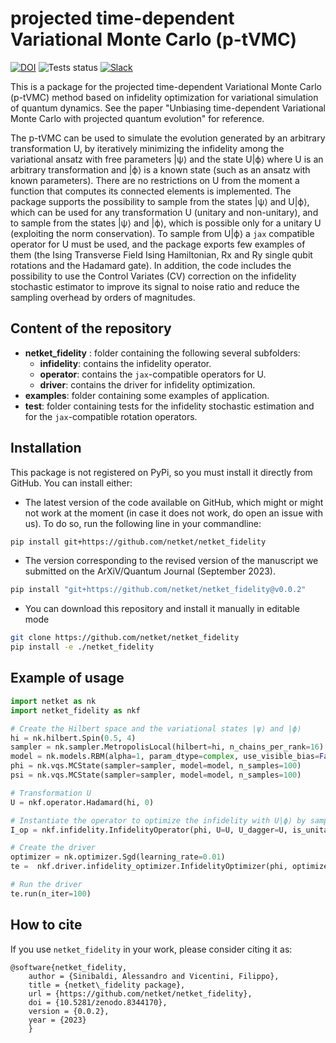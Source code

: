 # projected time-dependent Variational Monte Carlo (p-tVMC)
[![DOI](https://zenodo.org/badge/DOI/10.5281/zenodo.8344170.svg)](https://doi.org/10.5281/zenodo.8344170)
![Tests status](https://github.com/netket/netket_fidelity/actions/workflows/CI.yml/badge.svg)
[![Slack](https://img.shields.io/badge/slack-chat-green.svg)](https://join.slack.com/t/mlquantum/shared_invite/zt-19wibmfdv-LLRI6i43wrLev6oQX0OfOw)

This is a package for the projected time-dependent Variational Monte Carlo (p-tVMC) method based on infidelity optimization for variational simulation of quantum dynamics. 
See the paper "Unbiasing time-dependent Variational Monte Carlo with projected quantum evolution" for reference. 

The p-tVMC can be used to simulate the evolution generated by an arbitrary transformation U, by iteratively minimizing the infidelity among the variational ansatz with free parameters |ψ⟩ and the state U|ϕ⟩ where U is an arbitrary transformation and |ϕ⟩ is a known state (such as an ansatz with known parameters). 
There are no restrictions on U from the moment a function that computes its connected elements is implemented.
The package supports the possibility to sample from the states |ψ⟩ and U|ϕ⟩, which can be used for any transformation U (unitary and non-unitary), and to sample from the states |ψ⟩ and |ϕ⟩, which is possible only for a unitary U (exploiting the norm conservation).
To sample from U|ϕ⟩ a `jax` compatible operator for U must be used, and the package exports few examples of them (the Ising Transverse Field Ising Hamiltonian, Rx and Ry single qubit rotations and the Hadamard gate). 
In addition, the code includes the possibility to use the Control Variates (CV) correction on the infidelity stochastic estimator to improve its signal to noise ratio and reduce the sampling overhead by orders of magnitudes.

## Content of the repository

- **netket_fidelity** : folder containing the following several subfolders: 
    - **infidelity**: contains the infidelity operator. 
    - **operator**: contains the `jax`-compatible operators for U.
    - **driver**: contains the driver for infidelity optimization. 
- **examples**: folder containing some examples of application. 
- **test**: folder containing tests for the infidelity stochastic estimation and for the `jax`-compatible rotation operators.

## Installation

This package is not registered on PyPi, so you must install it directly from GitHub.
You can install either:
 
 - The latest version of the code available on GitHub, which might or might not work at the moment (in case it does not work, do open an issue with us). To do so, run the following line in your commandline:

```bash
pip install git+https://github.com/netket/netket_fidelity
```

- The version corresponding to the revised version of the manuscript we submitted on the ArXiV/Quantum Journal (September 2023). 

```bash
pip install "git+https://github.com/netket/netket_fidelity@v0.0.2"
```
- You can download this repository and install it manually in editable mode

```bash
git clone https://github.com/netket/netket_fidelity
pip install -e ./netket_fidelity
```
 
## Example of usage

```python
import netket as nk
import netket_fidelity as nkf

# Create the Hilbert space and the variational states |ψ⟩ and |ϕ⟩
hi = nk.hilbert.Spin(0.5, 4)
sampler = nk.sampler.MetropolisLocal(hilbert=hi, n_chains_per_rank=16)
model = nk.models.RBM(alpha=1, param_dtype=complex, use_visible_bias=False)
phi = nk.vqs.MCState(sampler=sampler, model=model, n_samples=100)
psi = nk.vqs.MCState(sampler=sampler, model=model, n_samples=100)

# Transformation U
U = nkf.operator.Hadamard(hi, 0)

# Instantiate the operator to optimize the infidelity with U|ϕ⟩ by sampling from |ψ⟩ and |ϕ⟩
I_op = nkf.infidelity.InfidelityOperator(phi, U=U, U_dagger=U, is_unitary=True, cv_coeff=-1/2)

# Create the driver
optimizer = nk.optimizer.Sgd(learning_rate=0.01)
te =  nkf.driver.infidelity_optimizer.InfidelityOptimizer(phi, optimizer, U=U, U_dagger=U, variational_state=psi, is_unitary=True, cv_coeff=-0.5)

# Run the driver
te.run(n_iter=100)
```

How to cite
-----------

If you use ``netket_fidelity`` in your work, please consider citing it as:

```
@software{netket_fidelity,
    author = {Sinibaldi, Alessandro and Vicentini, Filippo},
    title = {netket\_fidelity package},
    url = {https://github.com/netket/netket_fidelity},
    doi = {10.5281/zenodo.8344170},
    version = {0.0.2},
    year = {2023}
    }
```

